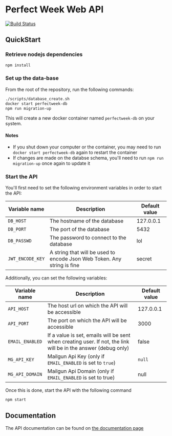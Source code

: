# Perfect Week Web API

[![Build Status](https://travis-ci.org/PerfectWeek/web-api.svg?branch=dev)](https://travis-ci.org/PerfectWeek/web-api)

## QuickStart

### Retrieve nodejs dependencies

```sh
npm install
```

### Set up the data-base

From the root of the repository, run the following commands:

```sh
./scripts/database_create.sh
docker start perfectweek-db
npm run migration-up
```

This will create a new docker container named `perfectweek-db` on your system.

#### Notes

- If you shut down your computer or the container, you may need to run `docker start perfectweek-db` again to restart the container
- If changes are made on the databse schema, you'll need to run `npm run migration-up` once again to update it

### Start the API

You'll first need to set the following environment variables in order to start the API:

| Variable name | Description | Default value |
| ------ | ------- | ----- |
| `DB_HOST` | The hostname of the database | 127.0.0.1 |
| `DB_PORT` | The port of the database | 5432 |
| `DB_PASSWD` | The password to connect to the database | lol |
| `JWT_ENCODE_KEY` | A string that will be used to encode Json Web Token. Any string is fine | secret |

Additionally, you can set the following variables:

| Variable name | Description | Default value |
| ------ | ------- | ----- |
| `API_HOST` | The host url on which the API will be accessible | 127.0.0.1 |
| `API_PORT` | The port on which the API will be accessible | 3000 |
| `EMAIL_ENABLED` | If a value is set, emails will be sent when creating user. If not, the link will be in the answer (debug only) | false |
| `MG_API_KEY` | Mailgun Api Key (only if `EMAIL_ENABLED` is set to `true`) | `null` |
| `MG_API_DOMAIN` | Mailgun Api Domain (only if `EMAIL_ENABLED` is set to true) | null |

Once this is done, start the API with the following command

```sh
npm start
```

## Documentation

The API documentation can be found on [the documentation page](https://app.swaggerhub.com/apis-docs/PerfectWeek/PerfectWeek/0.1.0)
